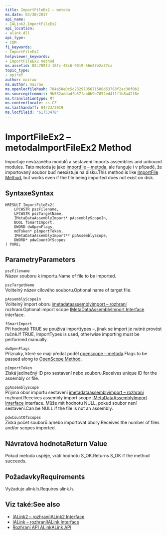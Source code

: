 ```yaml
---
title: ImportFileEx2 – metoda
ms.date: 03/30/2017
api_name:
- IALink2.ImportFileEx2
api_location:
- alink.dll
api_type:
- COM
f1_keywords:
- ImportFileEx2
helpviewer_keywords:
- ImportFileEx2 method
ms.assetid: 02c789fd-16fc-48c6-9619-56e87e2a37ca
topic_type:
- apiref
author: mairaw
ms.author: mairaw
ms.openlocfilehash: 784e58e0c5c2329705671580d53763f2ac30f0b2
ms.sourcegitcommit: 9b552addadfb57fab0b9e7852ed4f1f1b8a42f8e
ms.translationtype: MT
ms.contentlocale: cs-CZ
ms.lasthandoff: 04/23/2019
ms.locfileid: "61753478"
---
```

# <a name="importfileex2-method"></a><span data-ttu-id="95d2a-102">ImportFileEx2 – metoda</span><span class="sxs-lookup"><span data-stu-id="95d2a-102">ImportFileEx2 Method</span></span>
<span data-ttu-id="95d2a-103">Importuje nevázaného modulů a sestavení.</span><span class="sxs-lookup"><span data-stu-id="95d2a-103">Imports assemblies and unbound modules.</span></span> <span data-ttu-id="95d2a-104">Tato metoda je jako [importfile – metoda](../../../../docs/framework/unmanaged-api/alink/importfile-method.md), ale funguje i v případě, že importovaný soubor buď neexistuje na disku.</span><span class="sxs-lookup"><span data-stu-id="95d2a-104">This method is like [ImportFile Method](../../../../docs/framework/unmanaged-api/alink/importfile-method.md), but works even if the file being imported does not exist on disk.</span></span>  
  
## <a name="syntax"></a><span data-ttu-id="95d2a-105">Syntaxe</span><span class="sxs-lookup"><span data-stu-id="95d2a-105">Syntax</span></span>  
  
```  
HRESULT ImportFileEx2(  
    LPCWSTR pszFilename,  
    LPCWSTR pszTargetName,  
    IMetaDataAssemblyImport* pAssemblyScopeIn,  
    BOOL fSmartImport,  
    DWORD dwOpenFlags,  
    mdToken* pImportToken,  
    IMetaDataAssemblyImport** ppAssemblyScope,  
    DWORD* pdwCountOfScopes  
) PURE;  
```  
  
## <a name="parameters"></a><span data-ttu-id="95d2a-106">Parametry</span><span class="sxs-lookup"><span data-stu-id="95d2a-106">Parameters</span></span>  
 `pszFilename`  
 <span data-ttu-id="95d2a-107">Název souboru k importu.</span><span class="sxs-lookup"><span data-stu-id="95d2a-107">Name of file to be imported.</span></span>  
  
 `pszTargetName`  
 <span data-ttu-id="95d2a-108">Volitelný název cílového souboru.</span><span class="sxs-lookup"><span data-stu-id="95d2a-108">Optional name of target file.</span></span>  
  
 `pAssemblyScopeIn`  
 <span data-ttu-id="95d2a-109">Volitelný import oboru [imetadataassemblyimport – rozhraní](../../../../docs/framework/unmanaged-api/metadata/imetadataassemblyimport-interface.md) rozhraní.</span><span class="sxs-lookup"><span data-stu-id="95d2a-109">Optional import scope [IMetaDataAssemblyImport Interface](../../../../docs/framework/unmanaged-api/metadata/imetadataassemblyimport-interface.md) interface.</span></span>  
  
 `fSmartImport`  
 <span data-ttu-id="95d2a-110">Při hodnotě TRUE se používá importtypes –, jinak se import je nutné provést ručně.</span><span class="sxs-lookup"><span data-stu-id="95d2a-110">If TRUE, ImportTypes is used, otherwise importing must be performed manually.</span></span>  
  
 `dwOpenFlags`  
 <span data-ttu-id="95d2a-111">Příznaky, které se mají předat podél [openscope – metoda](../../../../docs/framework/unmanaged-api/metadata/imetadatadispenser-openscope-method.md).</span><span class="sxs-lookup"><span data-stu-id="95d2a-111">Flags to be passed along to [OpenScope Method](../../../../docs/framework/unmanaged-api/metadata/imetadatadispenser-openscope-method.md).</span></span>  
  
 `pImportToken`  
 <span data-ttu-id="95d2a-112">Získá jedinečný ID pro sestavení nebo souboru.</span><span class="sxs-lookup"><span data-stu-id="95d2a-112">Receives unique ID for the assembly or file.</span></span>  
  
 `ppAssemblyScope`  
 <span data-ttu-id="95d2a-113">Přijímá obor importu sestavení [imetadataassemblyimport – rozhraní](../../../../docs/framework/unmanaged-api/metadata/imetadataassemblyimport-interface.md) rozhraní.</span><span class="sxs-lookup"><span data-stu-id="95d2a-113">Receives assembly import scope [IMetaDataAssemblyImport Interface](../../../../docs/framework/unmanaged-api/metadata/imetadataassemblyimport-interface.md) interface.</span></span> <span data-ttu-id="95d2a-114">Může mít hodnotu NULL, pokud soubor není sestavení.</span><span class="sxs-lookup"><span data-stu-id="95d2a-114">Can be NULL if the file is not an assembly.</span></span>  
  
 `pdwCountOfScopes`  
 <span data-ttu-id="95d2a-115">Získá počet souborů a/nebo importovat obory.</span><span class="sxs-lookup"><span data-stu-id="95d2a-115">Receives the number of files and/or scopes imported.</span></span>  
  
## <a name="return-value"></a><span data-ttu-id="95d2a-116">Návratová hodnota</span><span class="sxs-lookup"><span data-stu-id="95d2a-116">Return Value</span></span>  
 <span data-ttu-id="95d2a-117">Pokud metoda uspěje, vrátí hodnotu S_OK.</span><span class="sxs-lookup"><span data-stu-id="95d2a-117">Returns S_OK if the method succeeds.</span></span>  
  
## <a name="requirements"></a><span data-ttu-id="95d2a-118">Požadavky</span><span class="sxs-lookup"><span data-stu-id="95d2a-118">Requirements</span></span>  
 <span data-ttu-id="95d2a-119">Vyžaduje alink.h.</span><span class="sxs-lookup"><span data-stu-id="95d2a-119">Requires alink.h.</span></span>  
  
## <a name="see-also"></a><span data-ttu-id="95d2a-120">Viz také:</span><span class="sxs-lookup"><span data-stu-id="95d2a-120">See also</span></span>

- [<span data-ttu-id="95d2a-121">IALink2 – rozhraní</span><span class="sxs-lookup"><span data-stu-id="95d2a-121">IALink2 Interface</span></span>](../../../../docs/framework/unmanaged-api/alink/ialink2-interface.md)
- [<span data-ttu-id="95d2a-122">IALink – rozhraní</span><span class="sxs-lookup"><span data-stu-id="95d2a-122">IALink Interface</span></span>](../../../../docs/framework/unmanaged-api/alink/ialink-interface.md)
- [<span data-ttu-id="95d2a-123">Rozhraní API ALink</span><span class="sxs-lookup"><span data-stu-id="95d2a-123">ALink API</span></span>](../../../../docs/framework/unmanaged-api/alink/index.md)
